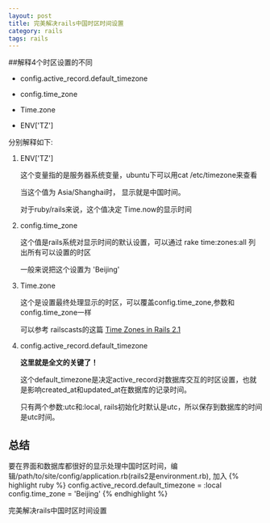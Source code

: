 ```yaml
---
layout: post
title: 完美解决rails中国时区时间设置
category: rails
tags: rails
---
```


##解释4个时区设置的不同

* config.active_record.default_timezone

* config.time_zone 

* Time.zone

* ENV['TZ']

分别解释如下:

1. ENV['TZ']

   这个变量指的是服务器系统变量，ubuntu下可以用cat /etc/timezone来查看

   当这个值为 Asia/Shanghai时， 显示就是中国时间。  

   对于ruby/rails来说，这个值决定 Time.now的显示时间

2. config.time_zone

   这个值是rails系统对显示时间的默认设置，可以通过 rake time:zones:all 列出所有可以设置的时区

   一般来说把这个设置为 'Beijing'

3. Time.zone

   这个是设置最终处理显示的时区，可以覆盖config.time_zone,参数和config.time_zone一样

   可以参考 railscasts的这篇 [Time Zones in Rails 2.1](http://railscasts.com/episodes/106-time-zones-in-rails-2-1)

4. config.active_record.default_timezone

   **这里就是全文的关键了！**

   这个default_timezone是决定active_record对数据库交互的时区设置，也就是影响created_at和updated_at在数据库的记录时间。

    只有两个参数:utc和:local, rails初始化时默认是utc，所以保存到数据库的时间是utc时间。

## 总结

要在界面和数据库都很好的显示处理中国时区时间，编辑/path/to/site/config/application.rb(rails2是environment.rb), 加入
{% highlight ruby %}
    config.active_record.default_timezone = :local
    config.time_zone = 'Beijing'
{% endhighlight %}

完美解决rails中国时区时间设置